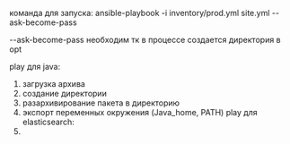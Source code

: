 команда для запуска: ansible-playbook -i inventory/prod.yml site.yml --ask-become-pass

--ask-become-pass необходим тк в процессе создается директория в opt


play для java:
  1. загрузка архива
  2. создание директории 
  3. разархивирование пакета в директорию
  4. экспорт переменных окружения (Java_home, PATH)
play для elasticsearch:
  1.
